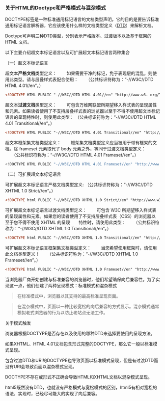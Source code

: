 ### 关于HTML的Doctype和严格模式与混杂模式

DOCTYPE标签是一种标准通用标记语言的文档类型声明，它的目的是要告诉标准通用标记语言解析器，它应该使用什么样的文档类型定义（[DTD](http://baike.baidu.com/item/dtd)）来解析文档。

Doctype可声明三种DTD类型，分别表示严格版本、过渡版本以及基于框架的 HTML 文档。

以下主要介绍超文本标记语言以及可扩展超文本标记语言两种集合

（一）超文本标记语言

超文本**严格文档**类型定义：
　　如果需要干净的标记，免于表现层的混乱，则使用此类型。请与层叠样式表配合使用：
　　（公共标识符称为：“-//W3C//DTD HTML 4.01//en”。）

```html
<!DOCTYPE HTML PUBLIC "-//W3C//DTD HTML 4.01//en" "http://www.w3. org/TR/html4/strict.dtd">
```
超文本**过渡文档**类型定义：
　　可包含万维网联盟所期望移入样式表的呈现属性和元素。如果读者使用了不支持层叠样式表的浏览器以至于不得不使用超文本标记语言的呈现特性时，则使用此类型：
（公共标识符称为：“-//W3C//DTD HTML 4.01 Transitional//en”。）

```html
<!DOCTYPE HTML PUBLIC "-//W3C//DTD HTML 4.01 Transitional//en" "http://www.w3. org/TR/html4/loose.dtd">
```

超文本框架集文档类型定义：
　　框架集文档类型定义应当被用于带有框架的文档。除 frameset 元素取代了 body 元素之外，等同于过渡文档类型定义：
　　（公共标识符称为：“-//W3C//DTD HTML 4.01 Frameset//en”。）

```javascript
<!DOCTYPE HTML PUBLIC "-//W3C//DTD HTML 4.01 Frameset//en" "http://www.w3. org/TR/html4/frameset.dtd">
```

（二）可扩展超文本标记语言

可扩展超文本标记语言严格文档类型定义:
（公共标识符称为：“-//W3C//DTD XHTML 1.0 Strict//en”。）

```html
<!DOCTYPE html PUBLIC "-//W3C//DTD XHTML 1.0 Strict//en" "http://www.w3. org/TR/xhtml1/DTD/xhtml1-strict.dtd">

```

可扩展超文本标记语言过渡文档类型定义：
　　可包含 W3C 所期望移入样式表的呈现属性和元素。如果您的读者使用了不支持层叠样式表（CSS）的浏览器以至于您不得不使用 XHTML 的呈现　　特性时，请使用此类型：
　　（公共标识符称为：“-//W3C//DTD XHTML 1.0 Transitional//en”。）

```html
<!DOCTYPE html PUBLIC "-//W3C//DTD XHTML 1.0 Transitional//en" "http://www.w3. org/TR/xhtml1/DTD/xhtml1-transitional.dtd">
```

可扩展超文本标记语言框架集文档类型定义：
　　当您希望使用框架时，请使用此文档类型定义！
　　（公共标识符称为：“-//W3C//DTD XHTML 1.0 Frameset//en”。）

```html
<!DOCTYPE html PUBLIC "-//W3C//DTD XHTML 1.0 Frameset//en" "http://www.w3. org/TR/xhtml1/DTD/xhtml1-frameset.dtd">
```

当浏览器厂商开始创建与标准兼容的浏览器时，他们希望确保向后兼容性。为了实现这一点，他们创建了两种呈现模式：标准模式和混杂模式


>在标准模式中，浏览器以其支持的最高标准呈现页面。

>在混杂模式中，页面以一种比较宽松的向后兼容的方式显示。混杂模式通常模拟老式浏览器的行为以防止老站点无法工作。

关于模式触发

浏览器根据DOCTYPE是否存在以及使用的哪种DTD来选择要使用的呈现方法。

如果XHTML、HTML 4.01文档包含形式完整的DOCTYPE，那么它一般以标准模式呈现。

包含过渡DTD和URI的DOCTYPE也导致页面以标准模式呈现，但是有过渡DTD而没有URI会导致页面以混杂模式呈现。

DOCTYPE不存在或形式不正确会导致HTML和XHTML文档以混杂模式呈现。

html5既然没有DTD，也就没有严格模式与宽松模式的区别，html5有相对宽松的语法，实现时，已经尽可能大的实现了向后兼容。


